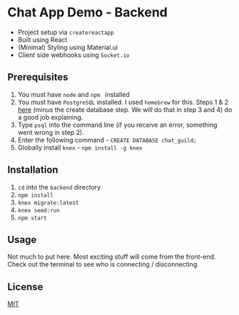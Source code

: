 # Chat App Demo - Backend

* Project setup via `createreactapp`
* Built using React
* (Minimal) Styling using Material.ui
* Client side webhooks using `Socket.io`

## Prerequisites

1. You must have `node` and `npm ` installed
2. You must have `PostgreSQL` installed. I used `homebrew` for this. Steps 1 & 2 [here](https://medium.com/@martinlasek/tutorial-how-to-use-postgresql-88cddc858d9f) (minus the create database step. We will do that in step 3 and 4) do a  good job explaining.
3. Type `psql` into the command line (if you receive an error, something went wrong in step 2).
4. Enter the following command - `CREATE DATABASE chat_guild;`
5. Globally install `knex` - `npm install -g knex`


## Installation

1. `cd` into the `backend` directory
2. `npm install`
3. `knex migrate:latest`
4. `knex seed:run`
3. `npm start`

## Usage

Not much to put here. Most exciting stuff will come from the front-end. Check out the terminal to see who is connecting / disconnecting.

## License
[MIT](https://choosealicense.com/licenses/mit/)